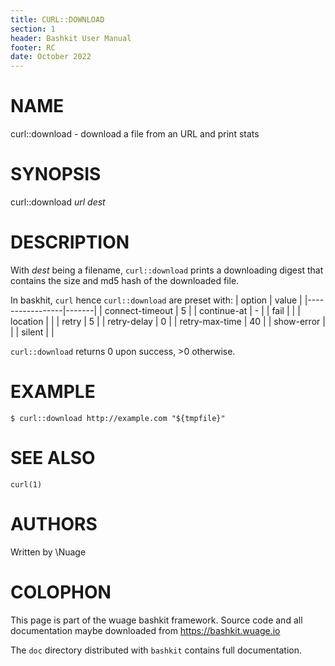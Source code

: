 ```yaml
---
title: CURL::DOWNLOAD
section: 1
header: Bashkit User Manual
footer: RC
date: October 2022
---
```


# NAME

curl::download - download a file from an URL and print stats

# SYNOPSIS

curl::download *url* *dest*

# DESCRIPTION

With *dest* being a filename, `curl::download` prints a downloading digest
that contains the size and md5 hash of the downloaded file.

In baskhit, `curl` hence `curl::download` are preset with:
| option          | value |
|-----------------|-------|
| connect-timeout | 5     |
| continue-at     | -     |
| fail            |       |
| location        |       |
| retry           | 5     |
| retry-delay     | 0     |
| retry-max-time  | 40    |
| show-error      |       |
| silent          |       |

`curl::download` returns 0 upon success, >0 otherwise.

# EXAMPLE

    $ curl::download http://example.com "${tmpfile}"

# SEE ALSO

`curl(1)`

# AUTHORS
Written by \\Nuage

# COLOPHON
This page is part of the wuage bashkit framework. Source code and all
documentation maybe downloaded from <https://bashkit.wuage.io>

The `doc` directory distributed with `bashkit` contains full documentation.
